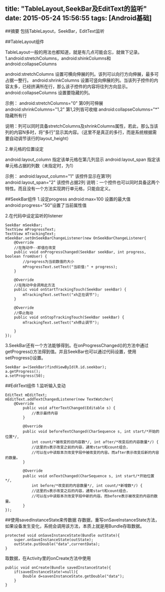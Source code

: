 title: "TableLayout,SeekBar及EditText的监听"
date: 2015-05-24 15:56:55
tags: [Android基础]
---

##摘要
包括TableLayout，SeekBar，EditText监听

<!--more-->


##TableLayout组件

TableLayout一般的用法也都知道，就是有几点可能会忘，就做下记录。
1.android:stretchColumns，android:shinkColumns和android:collapseColumns

android:stretchColumns    设置可横向伸展的列。该列可以向行方向伸展，最多可占据一整行。
android:shrinkColumns     设置可竖向伸展的列。当该列子控件的内容太多，已经挤满所在行，那么该子控件的内容将往列方向显示。
android:collapseColumns 设置要隐藏的列。

示例：
android:stretchColumns="0"          第0列可伸展
android:shrinkColumns="1,2"         第1,2列皆可收缩
android:collapseColumns="*"         隐藏所有行

说明：列可以同时具备stretchColumns及shrinkColumns属性，若此，那么当该列的内容N多时，将“多行”显示其内容。（这里不是真正的多行，而是系统根据需要自动调节该行的layout_height）

2.单元格的位置设定

android:layout_column    指定该单元格在第几列显示
android:layout_span        指定该单元格占据的列数（未指定时，为1）

示例：
android:layout_column="1"    该控件显示在第1列
android:layout_span="2"        该控件占据2列
说明：一个控件也可以同时具备这两个特性。而且没有一个方法实现跨行单元格，只能自定义。




##SeekBar组件
1.设定progress
android:max=100 设置的最大值
android:progress="50"设置了当前属性值

2.在代码中设定监听的listener

	SeekBar mSeekBar;
	TextView mProgressText;
	TextView mTrackingText;
	mSeekBar.setOnSeekBarChangeListener(new OnSeekBarChangeListener{
		@Override
        //在拖动中--即值在改变
        public void onProgressChanged(SeekBar seekBar, int progress, boolean fromUser) {
            //progress为当前数值的大小
            mProgressText.setText("当前值:" + progress);
        }

        @Override
        //在拖动中会调用此方法
        public void onStartTrackingTouch(SeekBar seekBar) {
            mTrackingText.setText("xh正在调节");
        }

        @Override
        //停止拖动
        public void onStopTrackingTouch(SeekBar seekBar) {
            mTrackingText.setText("xh停止调节");

        }
	});

3.SeekBar还有一个方法能够得到。在onProgressChanged()的方法中通过getProgress()方法得到值。并且SeekBar也可以通过代码设置，使用setProgress()设置。

	SeekBar a=(SeekBar)findViewById(R.id.seekbar);
	a.getProgress();
	a.setProgress(50);




##EditText组件
1.监听输入变动

	EditText mEditText;
	mEditText.addTextChangedListener(new TextWatcher{
		@Override
            public void afterTextChanged(Editable s) {
            	//表示最终内容
            }

            @Override
            public void beforeTextChanged(CharSequence s, int start/*开始的位置*/, 
                int count/*被改变的旧内容数*/, int after/*改变后的内容数量*/) {
            	//这里的s表示改变之前的内容，通常start和count组合，
                //可以在s中读取本次改变字段中被改变的内容。而after表示改变后新的内容的数量。
            }

            @Override
            public void onTextChanged(CharSequence s, int start/*开始位置*/, 
                int before/*改变前的内容数量*/, int count/*新增数*/) {
            	//这里的s表示改变之后的内容，通常start和count组合，
                //可以在s中读取本次改变字段中新的内容。而before表示被改变的内容的数量。
            }
	});


##使用savedInstanceState来传数据
存数据，重写onSaveInstanceState方法，如果设备发生变化，系统会调用该方法，本质上就是用Bundle存取数据。
    
    protected void onSaveInstanceState(Bundle outState){
        super.onSaveInstanceState(outState);
        outState.putDouble("data",currentData);
    }

取数据，在Activity里的onCreate方法中使用

    public void onCreate(Bundle savedInstanceState){
        if(savedInstanceState!=null){
            Double d=savenInstanceState.getDouble("data");
        }
    }


